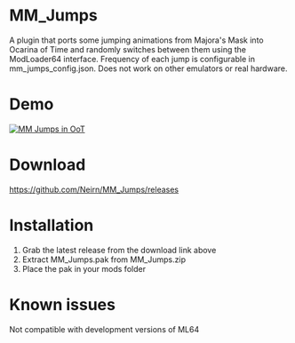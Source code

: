 # MM_Jumps
A plugin that ports some jumping animations from Majora's Mask into Ocarina of Time and randomly switches between them using the ModLoader64 interface. Frequency of each jump is configurable in mm_jumps_config.json. Does not work on other emulators or real hardware.

# Demo
[![MM Jumps in OoT](http://img.youtube.com/vi/4p00J6CjsHk/0.jpg)](https://youtu.be/4p00J6CjsHk "MM Jumps Demo")

# Download
https://github.com/Neirn/MM_Jumps/releases

# Installation
1. Grab the latest release from the download link above
2. Extract MM_Jumps.pak from MM_Jumps.zip
3. Place the pak in your mods folder


# Known issues
Not compatible with development versions of ML64
